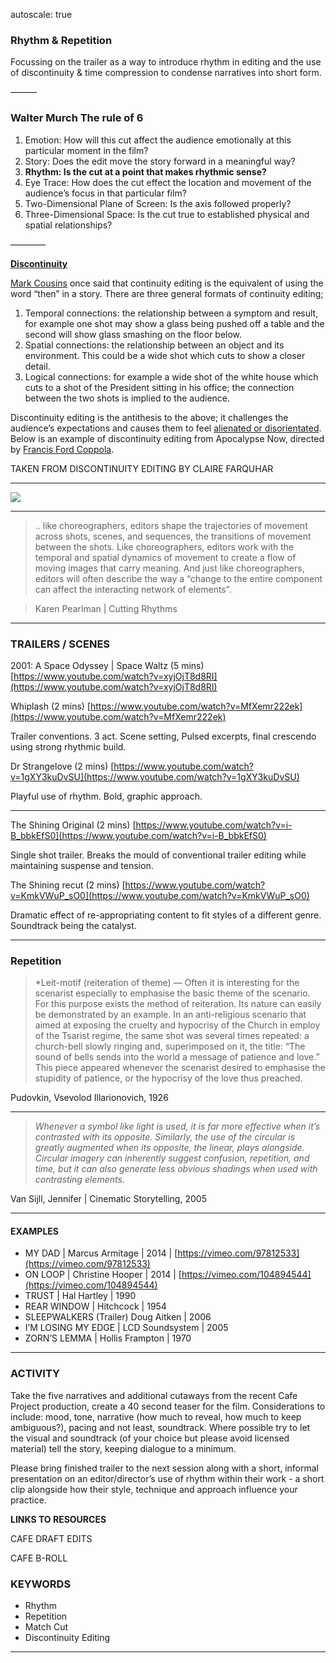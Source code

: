 autoscale: true	

### Rhythm & Repetition

Focussing on the trailer as a way to introduce rhythm in editing and the use of discontinuity & time compression to condense narratives into short form.

———

### Walter Murch The rule of 6

1. Emotion: How will this cut affect the audience emotionally at this particular moment in the film?
2. Story: Does the edit move the story forward in a meaningful way?
3. **Rhythm: Is the cut at a point that makes rhythmic sense?**
4. Eye Trace: How does the cut effect the location and movement of the audience’s focus in that particular film?
5. Two-Dimensional Plane of Screen: Is the axis followed properly?
6. Three-Dimensional Space: Is the cut true to established physical and spatial relationships?

————

[**Discontinuity**](http://www.aaronlburton.com/uowmeda101w9_01.html)

[Mark Cousins](https://theartofediting2015.wordpress.com/tag/mark-cousins/) once said that continuity editing is the equivalent of using the word “then” in a story. There are three general formats of continuity editing;

  1. Temporal connections: the relationship between a symptom and result, for example one shot may show a glass being pushed off a table and the second will show glass smashing on the floor below.
  2. Spatial connections: the relationship between an object and its environment. This could be a wide shot which cuts to show a closer detail.
  3. Logical connections: for example a wide shot of the white house which cuts to a shot of the President sitting in his office; the connection between the two shots is implied to the audience.

Discontinuity editing is the antithesis to the above; it challenges the audience’s expectations and causes them to feel [alienated or disorientated](http://filmeditingtechnique.blogspot.com.au/2012/06/continuity-and-discontinuity-editing.html). Below is an example of discontinuity editing from Apocalypse Now, directed by [Francis Ford Coppola](http://www.imdb.com/name/nm0000338/).



TAKEN FROM DISCONTINUITY EDITING BY CLAIRE FARQUHAR

---

![](https://www.youtube.com/watch?v=CIrvSJwwJUE)



---


> .. like choreographers, editors shape the trajectories of movement across shots, scenes, and sequences, the transitions of movement between the shots. Like choreographers, editors work with the temporal and spatial dynamics of movement to create a flow of moving images that carry meaning. And just like choreographers, editors will often describe the way a “change to the entire component can affect the interacting network of elements”.

> Karen Pearlman | Cutting Rhythms 

---



### TRAILERS / SCENES

2001: A Space Odyssey | Space Waltz (5 mins)
[https://www.youtube.com/watch?v=xyjOjT8d8RI](https://www.youtube.com/watch?v=xyjOjT8d8RI)

Whiplash (2 mins)
[https://www.youtube.com/watch?v=MfXemr222ek](https://www.youtube.com/watch?v=MfXemr222ek)

Trailer conventions. 3 act. Scene setting, Pulsed excerpts, final crescendo using strong rhythmic build.

Dr Strangelove (2 mins)
[https://www.youtube.com/watch?v=1gXY3kuDvSU](https://www.youtube.com/watch?v=1gXY3kuDvSU)

Playful use of rhythm. Bold, graphic approach.

---

The Shining Original (2 mins)
[https://www.youtube.com/watch?v=i-B_bbkEfS0](https://www.youtube.com/watch?v=i-B_bbkEfS0)

Single shot trailer. Breaks the mould of conventional trailer editing while maintaining suspense and tension.

The Shining recut (2 mins)
[https://www.youtube.com/watch?v=KmkVWuP_sO0](https://www.youtube.com/watch?v=KmkVWuP_sO0)

Dramatic effect of re-appropriating content to fit styles of a different genre. Soundtrack being the catalyst.

---

### Repetition

> *Leit-motif (reiteration of theme) — Often it is interesting for the scenarist especially to emphasise the basic theme of the scenario. For this purpose exists the method of reiteration. Its nature can easily be demonstrated by an example. In an anti-religious scenario that aimed at exposing the cruelty and hypocrisy of the Church in employ of the Tsarist regime, the same shot was several times repeated: a church-bell slowly ringing and, superimposed on it, the title: “The sound of bells sends into the world a message of patience and love.” This piece appeared whenever the scenarist desired to emphasise the stupidity of patience, or the hypocrisy of the love thus preached.

 Pudovkin, Vsevolod Illarionovich, 1926

---

> *Whenever a symbol like light is used, it is far more effective when it’s contrasted with its opposite. Similarly, the use of the circular is greatly augmented when its opposite, the linear, plays alongside. Circular imagery can inherently suggest confusion, repetition, and time, but it can also generate less obvious shadings when used with contrasting elements*.


Van Sijll, Jennifer | Cinematic Storytelling, 2005

---

#### EXAMPLES

- MY DAD | Marcus Armitage | 2014 | [https://vimeo.com/97812533](https://vimeo.com/97812533)
- ON LOOP | Christine Hooper | 2014 | [https://vimeo.com/104894544](https://vimeo.com/104894544)
- TRUST | Hal Hartley | 1990
- REAR WINDOW | Hitchcock | 1954
-   SLEEPWALKERS (Trailer) Doug Aitken | 2006
- I’M LOSING MY EDGE | LCD Soundsystem | 2005
- ZORN’S LEMMA | Hollis Frampton | 1970

---

### ACTIVITY

Take the five narratives and additional cutaways from the recent Cafe Project production, create a 40 second teaser for the film. Considerations to include: mood, tone, narrative (how much to reveal, how much to keep ambiguous?), pacing and not least, soundtrack. Where possible try to let the visual and soundtrack (of your choice but please avoid licensed material) tell the story, keeping dialogue to a minimum.

Please bring finished trailer to the next session along with a short, informal presentation on an editor/director’s use of rhythm within their work - a short clip alongside how their style, technique and approach influence your practice.

**LINKS TO RESOURCES**

CAFE DRAFT EDITS


CAFE B-ROLL

### KEYWORDS

- Rhythm
- Repetition
- Match Cut
- Discontinuity Editing

---

